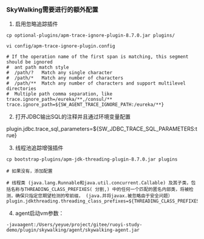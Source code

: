 ### SkyWalking需要进行的额外配置

1. 启用忽略追踪插件

```shell
cp optional-plugins/apm-trace-ignore-plugin-8.7.0.jar plugins/

vi config/apm-trace-ignore-plugin.config

# If the operation name of the first span is matching, this segment should be ignored
#  ant path match style
#  /path/?   Match any single character
#  /path/*   Match any number of characters
#  /path/**  Match any number of characters and support multilevel directories
#  Multiple path comma separation, like trace.ignore_path=/eureka/**,/consul/**
trace.ignore_path=${SW_AGENT_TRACE_IGNORE_PATH:/eureka/**}
```

2. 打开JDBC输出SQL的注释并且通过环境变量配置

plugin.jdbc.trace_sql_parameters=${SW_JDBC_TRACE_SQL_PARAMETERS:true}

3. 线程池追踪增强插件

```shell
cp bootstrap-plugins/apm-jdk-threading-plugin-8.7.0.jar plugins

# 如果没有，添加配置

# 线程类 (java.lang.Runnable和java.util.concurrent.Callable) 及其子类，包括名称与THREADING_CLASS_PREFIXES( 分割,) 中的任何一个匹配的匿名内部类，将被检测，确保只指定您期望检测的窄前缀， (java.并将javax.被忽略由于安全问题）
plugin.jdkthreading.threading_class_prefixes=${THREADING_CLASS_PREFIXES:}
```

4. agent启动vm参数：

```shell
-javaagent:/Users/yeyue/project/gitee/ruoyi-study-demo/plugin/skywalking/agent/skywalking-agent.jar
```